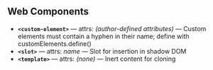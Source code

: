 ## Web Components
- **`<custom-element>`** — attrs: *(author-defined attributes)* — Custom elements must contain a hyphen in their name; define with customElements.define()
- **`<slot>`** — attrs: *name* — Slot for insertion in shadow DOM
- **`<template>`** — attrs: *(none)* — Inert content for cloning